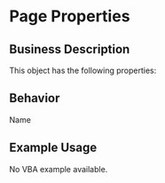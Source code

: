 # Page Properties

## Business Description
This object has the following properties:

## Behavior
Name

## Example Usage
No VBA example available.